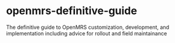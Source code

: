 # openmrs-definitive-guide
The definitive guide to OpenMRS customization, development, and implementation including advice for rollout and field maintainance
